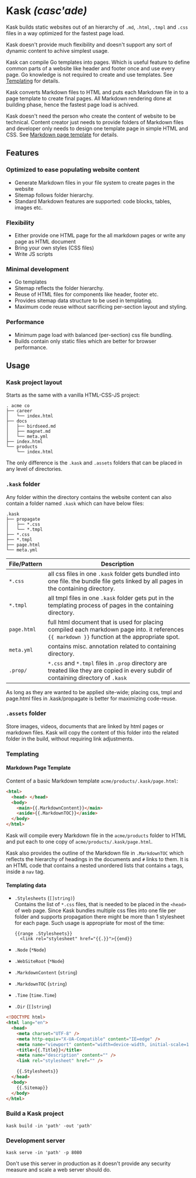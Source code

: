 # Kask _(casc'ade)_

Kask builds static websites out of an hierarchy of `.md`, `.html`, `.tmpl` and `.css` files in a way optimized for the fastest page load.

Kask doesn't provide much flexibility and doesn't support any sort of dynamic content to achive simplest usage.

Kask can compile Go templates into pages. Which is useful feature to define common parts of a website like header and footer once and use every page. Go knowledge is not required to create and use templates. See [Templating](#Templating) for details.

Kask converts Markdown files to HTML and puts each Markdown file in to a page template to create final pages. All Markdown rendering done at building phase, hence the fastest page load is achived.

Kask doesn't need the person who create the content of website to be technical. Content creator just needs to provide folders of Markdown files and developer only needs to design one template page in simple HTML and CSS. See [Markdown page template](#Markdown-Page-Template) for details.

## Features

### Optimized to ease populating website content

- Generate Markdown files in your file system to create pages in the website
- Sitemap follows folder hierarchy.
- Standard Markdown features are supported: code blocks, tables, images etc.

### Flexibility

- Either provide one HTML page for the all markdown pages or write any page as HTML document
- Bring your own styles (CSS files)
- Write JS scripts

### Minimal development

- Go templates
- Sitemap reflects the folder hierarchy.
- Reuse of HTML files for components like header, footer etc.
- Provides sitemap data structure to be used in templating.
- Maximum code reuse without sacrificing per-section layout and styling.

### Performance

- Minimum page load with balanced (per-section) css file bundling.
- Builds contain only static files which are better for browser performance.

## Usage

### Kask project layout

Starts as the same with a vanilla HTML-CSS-JS project:

```
. acme co
├── career
│   └── index.html
├── docs
│   ├── birdseed.md
│   ├── magnet.md
│   └── meta.yml
├── index.html
└── products
    └── index.html
```

The only difference is the `.kask` and `.assets` folders that can be placed in any level of directories.

### `.kask` folder

Any folder within the directory contains the website content can also contain a folder named `.kask` which can have below files:

```
.kask
├── propagate
│   ├── *.css
│   └── *.tmpl
├── *.css
├── *.tmpl
├── page.html
└── meta.yml
```

| File/Pattern | Description                                                                                                                                    |
| ------------ | ---------------------------------------------------------------------------------------------------------------------------------------------- |
| `*.css`      | all css files in one `.kask` folder gets bundled into one file. the bundle file gets linked by all pages in the containing directory.          |
| `*.tmpl`     | all tmpl files in one `.kask` folder gets put in the templating process of pages in the containing directory.                                  |
| `page.html`  | full html document that is used for placing compiled each markdown page into. it references `{{ markdown }}` function at the appropriate spot. |
| `meta.yml`   | contains misc. annotation related to containing directory.                                                                                     |
| `.prop/`     | `*.css` and `*.tmpl` files in `.prop` directory are treated like they are copied in every subdir of containing directory of `.kask`            |

As long as they are wanted to be applied site-wide; placing css, tmpl and page.html files in .kask/propagate is better for maximizing code-reuse.

### `.assets` folder

Store images, videos, documents that are linked by html pages or markdown files. Kask will copy the content of this folder into the related folder in the build, without requiring link adjustments.

### Templating

#### Markdown Page Template

Content of a basic Markdown template `acme/products/.kask/page.html`:

```html
<html>
  <head> </head>
  <body>
    <main>{{.MarkdownContent}}</main>
    <aside>{{.MarkdownTOC}}</aside>
  </body>
</html>
```

Kask will compile every Markdown file in the `acme/products` folder to HTML and put each to one copy of `acme/products/.kask/page.html`.

Kask also provides the outline of the Markdown file in `.MarkdownTOC` which reflects the hierarchy of headings in the documents and `#` links to them. It is an HTML code that contains a nested unordered lists that contains `a` tags, inside a `nav` tag.

#### Templating data

- `.Stylesheets` (`[]string)`)  
  Contains the list of `*.css` files, that is needed to be placed in the `<head>` of web page. Since Kask bundles multiple css files into one file per folder and supports propagation there might be more than 1 stylesheet for each page. Such usage is appropriate for most of the time:

  ```go-templates
  {{range .Stylesheets}}
    <link rel="stylesheet" href="{{.}}">{{end}}
  ```

- `.Node` (`*Node`)

- `.WebSiteRoot` (`*Node`)

- `.MarkdownContent` (`string`)

- `.MarkdownTOC` (`string`)

- `.Time` (`time.Time`)

- `.Dir` (`[]string`)

```html
<!DOCTYPE html>
<html lang="en">
  <head>
    <meta charset="UTF-8" />
    <meta http-equiv="X-UA-Compatible" content="IE=edge" />
    <meta name="viewport" content="width=device-width, initial-scale=1.0" />
    <title>{{.Title}}</title>
    <meta name="description" content="" />
    <link rel="stylesheet" href="" />

    {{.Stylesheets}}
  </head>
  <body>
    {{.Sitemap}}
  </body>
</html>
```

### Build a Kask project

```
kask build -in 'path' -out 'path'
```

### Development server

```
kask serve -in 'path' -p 8080
```

Don't use this server in production as it doesn't provide any security measure and scale a web server should do.
